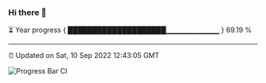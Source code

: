 ### Hi there 👋

⏳ Year progress { ████████████████████▁▁▁▁▁▁▁▁▁▁ } 69.19 %

---

⏰ Updated on Sat, 10 Sep 2022 12:43:05 GMT

![Progress Bar CI](https://github.com/ZhaoGui/ZhaoGui/workflows/Progress%20Bar%20CI/badge.svg)
